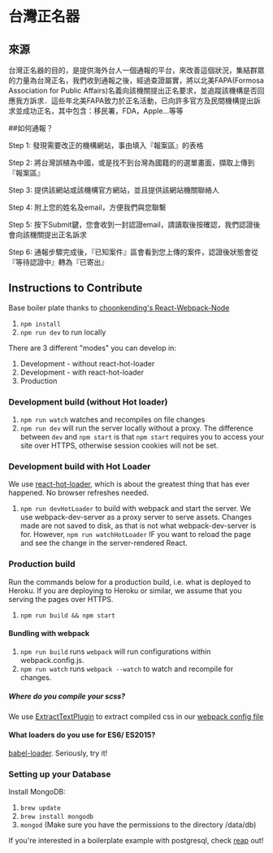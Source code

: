 # 台灣正名器

## 來源
台灣正名器的目的，是提供海外台人一個通報的平台，來改善這個狀況，集結群眾的力量為台灣正名，我們收到通報之後，經過查證屬實，將以北美FAPA(Formosa Association for Public Affairs)名義向該機關提出正名要求，並追蹤該機構是否回應我方訴求．這些年北美FAPA致力於正名活動，已向許多官方及民間機構提出訴求並成功正名，其中包含：移民署，FDA，Apple…等等

##如何通報？

Step 1: 發現需要改正的機構網站，事由填入『報案區』的表格


Step 2: 將台灣誤植為中國，或是找不到台灣為國籍的的選單畫面，擷取上傳到『報案區』


Step 3: 提供該網站或該機構官方網站，並且提供該網站機關聯絡人


Step 4: 附上您的姓名及email，方便我們與您聯繫


Step 5: 按下Submit鍵，您會收到一封認證email，請讀取後按確認，我們認證後會向該機關提出正名訴求


Step 6: 通報步驟完成後，『已知案件』區會看到您上傳的案件，認證後狀態會從『等待認證中』轉為『已寄出』



## Instructions to Contribute

Base boiler plate thanks to [choonkending's React-Webpack-Node](https://github.com/choonkending/react-webpack-node)

1. `npm install`
2. `npm run dev` to run locally

There are 3 different "modes" you can develop in:
1. Development -  without react-hot-loader
2. Development - with react-hot-loader
3. Production

### Development build (without Hot loader)

1. `npm run watch` watches and recompiles on file changes
2. `npm run dev` will run the server locally without a proxy. The difference between `dev` and `npm start` is that `npm start` requires you to access your site over HTTPS, otherwise session cookies will not be set. 

### Development build with Hot Loader

We use [react-hot-loader](https://github.com/gaearon/react-hot-loader), which is about the greatest thing that has ever happened. No browser refreshes needed.

1. `npm run devHotLoader` to build with webpack and start the server. We use webpack-dev-server as a proxy server to serve assets. Changes made are not saved to disk, as that is not what webpack-dev-server is for. However, `npm run watchHotLoader` IF you want to reload the page and see the change in the server-rendered React.

### Production build

Run the commands below for a production build, i.e. what is deployed to Heroku. If you are deploying to Heroku or similar, we assume that you serving the pages over HTTPS.

1. `npm run build && npm start`

#### Bundling with webpack

1. `npm run build` runs `webpack` will run configurations within webpack.config.js.
2. `npm run watch` runs `webpack --watch` to watch and recompile for changes.

##### Where do you compile your scss?
We use [ExtractTextPlugin](https://github.com/webpack/extract-text-webpack-plugin) to extract compiled css in our [webpack config file](https://github.com/choonkending/react-webpack-node/blob/master/webpack.config.js)

#### What loaders do you use for ES6/ ES2015?
[babel-loader](https://github.com/babel/babel-loader). Seriously, try it!

### Setting up your Database

Install MongoDB:

1. `brew update`
2. `brew install mongodb`
3. `mongod` (Make sure you have the permissions to the directory /data/db)

If you're interested in a boilerplate example with postgresql, check [reap](https://github.com/choonkending/reap) out!
